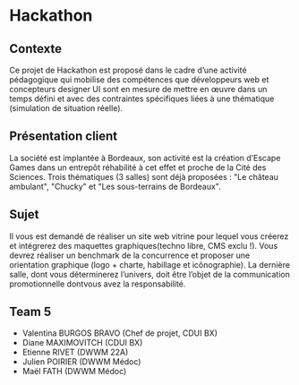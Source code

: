 # Hackathon

## Contexte

Ce projet de Hackathon est proposé dans le cadre d’une activité pédagogique qui mobilise des compétences que développeurs web et concepteurs designer UI sont en mesure de mettre en œuvre dans un temps défini et avec des contraintes spécifiques liées à une thématique (simulation de situation réelle).

## Présentation client

La société est implantée à Bordeaux, son activité est la création d’Escape Games dans un entrepôt réhabilité à cet effet et proche de la Cité des Sciences. 
Trois thématiques (3  salles) sont déjà proposées : "Le château ambulant", "Chucky" et "Les sous-terrains de Bordeaux".

## Sujet

Il vous est demandé de réaliser un site web vitrine pour lequel vous créerez et intégrerez des maquettes graphiques(techno libre, CMS exclu !).
Vous devrez réaliser un benchmark de la concurrence et proposer une orientation graphique (logo + charte, habillage et icônographie). La dernière salle, dont vous déterminerez  l’univers, doit être l’objet de la communication promotionnelle dontvous avez la responsabilité.

## Team 5

- Valentina BURGOS BRAVO (Chef de projet, CDUI BX)
- Diane MAXIMOVITCH (CDUI BX)
- Etienne RIVET (DWWM 22A)
- Julien POIRIER (DWWM Médoc)
- Maël FATH (DWWM Médoc)
